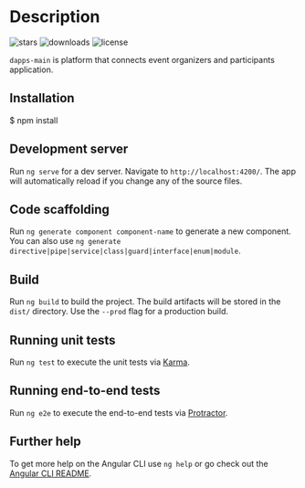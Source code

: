 # Description
![stars](https://img.shields.io/github/stars/adrenaline0206/dapps-client)
![downloads](https://img.shields.io/github/downloads/adrenaline0206/dapps-client/total)
![license](https://img.shields.io/github/license/adrenaline0206/dapps-client)

`dapps-main` is platform that connects event organizers and participants application.

## Installation

$ npm install

## Development server

Run `ng serve` for a dev server. Navigate to `http://localhost:4200/`. The app will automatically reload if you change any of the source files.

## Code scaffolding

Run `ng generate component component-name` to generate a new component. You can also use `ng generate directive|pipe|service|class|guard|interface|enum|module`.

## Build

Run `ng build` to build the project. The build artifacts will be stored in the `dist/` directory. Use the `--prod` flag for a production build.

## Running unit tests

Run `ng test` to execute the unit tests via [Karma](https://karma-runner.github.io).

## Running end-to-end tests

Run `ng e2e` to execute the end-to-end tests via [Protractor](http://www.protractortest.org/).

## Further help

To get more help on the Angular CLI use `ng help` or go check out the [Angular CLI README](https://github.com/angular/angular-cli/blob/master/README.md).
